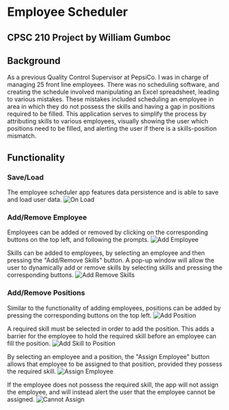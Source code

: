 # Employee Scheduler
## CPSC 210 Project by William Gumboc

## Background

As a previous Quality Control Supervisor at PepsiCo. I was in charge of managing 25 front line employees. There was no
scheduling software, and creating the schedule involved manipulating an Excel spreadsheet, leading to various mistakes.
These mistakes included scheduling an employee in area in which they do not possess the skills and having a gap
in positions required to be filled. This application serves to simplify the process by attributing skills to various
employees, visually showing the user which positions need to be filled, and alerting the user if there is a
skills-position mismatch.

## Functionality

### Save/Load
The employee scheduler app features data persistence and is able to save and load user data.
![On Load](https://user-images.githubusercontent.com/19580530/168029904-8f6c84bb-559e-492b-9a44-0ead8c5dd7ba.JPG)

### Add/Remove Employee
Employees can be added or removed by clicking on the corresponding buttons on the top left, and following the prompts. 
![Add Employee](https://user-images.githubusercontent.com/19580530/168029990-5f16c8ec-d63d-430a-9687-edcab4dbfa0f.JPG)

Skills can be added to employees, by selecting an employee and then pressing the "Add/Remove Skills" button. A pop-up
window will allow the user to dynamically add or remove skills by selecting skills and pressing the corresponding 
buttons.
![Add Remove Skills](https://user-images.githubusercontent.com/19580530/168030017-7f5dea81-67a7-4833-b8fb-b9b2d93bcd9b.JPG)

### Add/Remove Positions
Similar to the functionality of adding employees, positions can be added by pressing the corresponding
buttons on the top left.
![Add Position](https://user-images.githubusercontent.com/19580530/168030057-350ce09e-05fe-4aa8-9ac8-78dd4adc3152.JPG)

A required skill must be selected in order to add the position. This adds a barrier for the employee to hold the
required skill before an employee can fill the position. 
![Add Skill to Position](https://user-images.githubusercontent.com/19580530/168030075-6ec1123e-c423-4a88-a30c-3f30e61e2a12.JPG)

By selecting an employee and a position, the "Assign Employee" button allows that employee to be assigned to that
position, provided they possess the required skill.
![Assign Employee](https://user-images.githubusercontent.com/19580530/168030088-458fbebc-c5a3-4a3e-bfe7-2b2bdaf860d9.JPG)

If the employee does not possess the required skill, the app will not assign the employee, and will instead alert the 
user that the employee cannot be assigned.
![Cannot Assign](https://user-images.githubusercontent.com/19580530/168030099-4ce6c7e8-b894-49cd-9b62-e2f2e0cc30c6.JPG)
